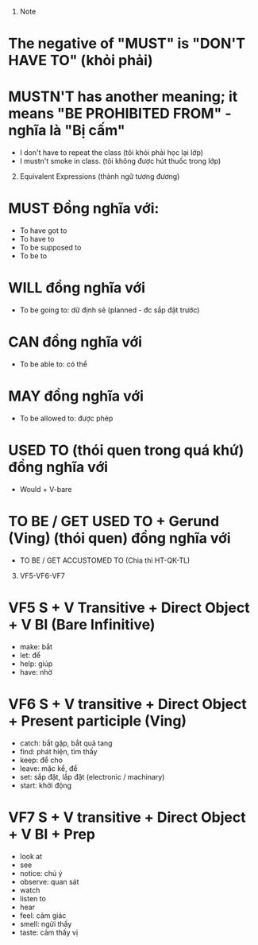 1. Note
# The negative of "MUST" is "DON'T HAVE TO" (khỏi phải)
# MUSTN'T has another meaning; it means "BE PROHIBITED FROM" - nghĩa là "Bị cấm"
+ I don't have to repeat the class (tôi khỏi phải học lại lớp)
+ I mustn't smoke in class. (tôi không được hút thuốc trong lớp)

2. Equivalent Expressions (thành ngữ tương đương)
# MUST Đồng nghĩa với:
+ To have got to
+ To have to
+ To be supposed to
+ To be to

# WILL đồng nghĩa với
+ To be going to: dữ định sẽ (planned - đc sắp đặt trước)

# CAN đồng nghĩa với
+ To be able to: có thể

# MAY đồng nghĩa với
+ To be allowed to: được phép

# USED TO (thói quen trong quá khứ) đồng nghĩa với 
+ Would + V-bare 


# TO BE / GET USED TO + Gerund (Ving) (thói quen) đồng nghĩa với
+ TO BE / GET ACCUSTOMED TO (Chia thì HT-QK-TL)

3. VF5-VF6-VF7
# VF5   S + V Transitive + Direct Object + V BI (Bare Infinitive)
+ make: bắt
+ let: để
+ help: giúp
+ have: nhờ

# VF6   S + V transitive + Direct Object + Present participle (Ving)
+ catch: bắt gặp, bắt quả tang
+ find: phát hiện, tìm thấy
+ keep: để cho
+ leave: mặc kể, để
+ set: sắp đặt, lắp đặt (electronic / machinary)
+ start: khởi động

# VF7   S + V transitive + Direct Object + V BI + Prep 
+ look at
+ see
+ notice: chú ý
+ observe: quan sát
+ watch
+ listen to
+ hear
+ feel: cảm giác
+ smell: ngửi thấy
+ taste: cảm thấy vị
